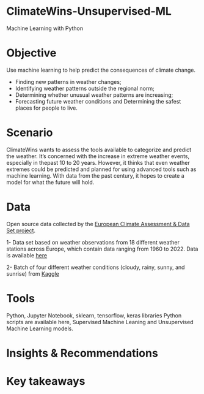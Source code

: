 # ClimateWins-Unsupervised-ML
Machine Learning with Python
# Objective
Use machine learning to help predict the consequences of climate change.
- Finding new patterns in weather changes;
- Identifying weather patterns outside the regional norm;
- Determining whether unusual weather patterns are increasing;
- Forecasting future weather conditions and Determining the safest places for people to live.
# Scenario
ClimateWins wants to assess the tools available to categorize and predict the weather. It’s concerned with the increase in extreme weather events, especially in thepast 10 to 20 years. However, it thinks that even weather extremes could be predicted and planned for using advanced tools such as machine learning. With data from the past century, it hopes to create a model for what the future will hold.
# Data
Open source data collected by the [European Climate Assessment & Data Set project](https://www.ecad.eu/).

1- Data set based on weather observations from 18 different weather stations across Europe, which contain data ranging from 1960 to 2022. Data is available [here](https://coach-courses-us.s3.amazonaws.com/public/courses/da-spec-ml/Scripts/A2/DATASET%20weather_prediction_dataset_processed.csv)

2- Batch of four different weather conditions (cloudy, rainy, sunny, and sunrise) from [Kaggle](https://www.kaggle.com/datasets/pratik2901/multiclass-weather-dataset)
# Tools
Python, Jupyter Notebook, sklearn, tensorflow, keras libraries
Python scripts are available here, Supervised Machine Leaning and Unsupervised Machine Learning models.
# Insights & Recommendations
# Key takeaways

